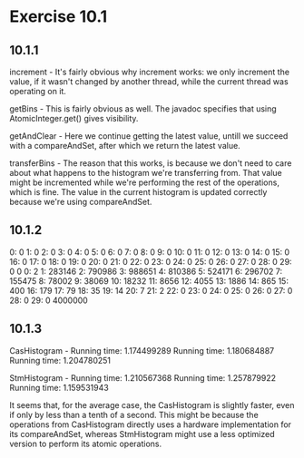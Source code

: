 Exercise 10.1
=============

10.1.1
-------------

increment - It's fairly obvious why increment works: we only increment the value, if it wasn't changed by another thread, while the current thread was operating on it.

getBins - This is fairly obvious as well. The javadoc specifies that using AtomicInteger.get() gives visibility.

getAndClear - Here we continue getting the latest value, untill we succeed with a compareAndSet, after which we return the latest value.

transferBins - The reason that this works, is because we don't need to care about what happens to the histogram we're transferring from. That value might be incremented while we're performing the rest of the operations, which is fine. The value in the current histogram is updated correctly because we're using compareAndSet.

10.1.2
-------------
   0:         0
   1:         0
   2:         0
   3:         0
   4:         0
   5:         0
   6:         0
   7:         0
   8:         0
   9:         0
  10:         0
  11:         0
  12:         0
  13:         0
  14:         0
  15:         0
  16:         0
  17:         0
  18:         0
  19:         0
  20:         0
  21:         0
  22:         0
  23:         0
  24:         0
  25:         0
  26:         0
  27:         0
  28:         0
  29:         0
              0
   0:         2
   1:    283146
   2:    790986
   3:    988651
   4:    810386
   5:    524171
   6:    296702
   7:    155475
   8:     78002
   9:     38069
  10:     18232
  11:      8656
  12:      4055
  13:      1886
  14:       865
  15:       400
  16:       179
  17:        79
  18:        35
  19:        14
  20:         7
  21:         2
  22:         0
  23:         0
  24:         0
  25:         0
  26:         0
  27:         0
  28:         0
  29:         0
        4000000


10.1.3
-------------

CasHistogram - 
Running time: 1.174499289
Running time: 1.180684887
Running time: 1.204780251

StmHistogram - 
Running time: 1.210567368
Running time: 1.257879922
Running time: 1.159531943

It seems that, for the average case, the CasHistogram is slightly faster, even if only by less than a tenth of a second. 
This might be because the operations from CasHistogram directly uses a hardware implementation for its compareAndSet, whereas StmHistogram might use a less optimized version to perform its atomic operations. 
